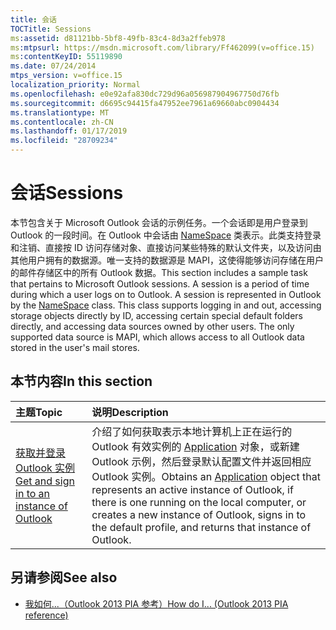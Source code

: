 ```yaml
---
title: 会话
TOCTitle: Sessions
ms:assetid: d81121bb-5bf8-49fb-83c4-8d3a2ffeb978
ms:mtpsurl: https://msdn.microsoft.com/library/Ff462099(v=office.15)
ms:contentKeyID: 55119890
ms.date: 07/24/2014
mtps_version: v=office.15
localization_priority: Normal
ms.openlocfilehash: e0e92afa830dc729d96a056987904967750d76fb
ms.sourcegitcommit: d6695c94415fa47952ee7961a69660abc0904434
ms.translationtype: MT
ms.contentlocale: zh-CN
ms.lasthandoff: 01/17/2019
ms.locfileid: "28709234"
---
```

# <a name="sessions"></a><span data-ttu-id="51422-102">会话</span><span class="sxs-lookup"><span data-stu-id="51422-102">Sessions</span></span>

<span data-ttu-id="51422-p101">本节包含关于 Microsoft Outlook 会话的示例任务。一个会话即是用户登录到 Outlook 的一段时间。在 Outlook 中会话由 [NameSpace](https://msdn.microsoft.com/library/bb645857\(v=office.15\)) 类表示。此类支持登录和注销、直接按 ID 访问存储对象、直接访问某些特殊的默认文件夹，以及访问由其他用户拥有的数据源。唯一支持的数据源是 MAPI，这使得能够访问存储在用户的邮件存储区中的所有 Outlook 数据。</span><span class="sxs-lookup"><span data-stu-id="51422-p101">This section includes a sample task that pertains to Microsoft Outlook sessions. A session is a period of time during which a user logs on to Outlook. A session is represented in Outlook by the [NameSpace](https://msdn.microsoft.com/library/bb645857\(v=office.15\)) class. This class supports logging in and out, accessing storage objects directly by ID, accessing certain special default folders directly, and accessing data sources owned by other users. The only supported data source is MAPI, which allows access to all Outlook data stored in the user's mail stores.</span></span>

## <a name="in-this-section"></a><span data-ttu-id="51422-108">本节内容</span><span class="sxs-lookup"><span data-stu-id="51422-108">In this section</span></span>

|<span data-ttu-id="51422-109">主题</span><span class="sxs-lookup"><span data-stu-id="51422-109">Topic</span></span>|<span data-ttu-id="51422-110">说明</span><span class="sxs-lookup"><span data-stu-id="51422-110">Description</span></span>|
|:----|:----------|
|[<span data-ttu-id="51422-111">获取并登录 Outlook 实例</span><span class="sxs-lookup"><span data-stu-id="51422-111">Get and sign in to an instance of Outlook</span></span>](how-to-get-and-log-on-to-an-instance-of-outlook.md)  |<span data-ttu-id="51422-112">介绍了如何获取表示本地计算机上正在运行的 Outlook 有效实例的 [Application](https://msdn.microsoft.com/library/bb646615\(v=office.15\)) 对象，或新建 Outlook 示例，然后登录默认配置文件并返回相应 Outlook 实例。</span><span class="sxs-lookup"><span data-stu-id="51422-112">Obtains an [Application](https://msdn.microsoft.com/library/bb646615\(v=office.15\)) object that represents an active instance of Outlook, if there is one running on the local computer, or creates a new instance of Outlook, signs in to the default profile, and returns that instance of Outlook.</span></span>|

## <a name="see-also"></a><span data-ttu-id="51422-113">另请参阅</span><span class="sxs-lookup"><span data-stu-id="51422-113">See also</span></span>

- [<span data-ttu-id="51422-114">我如何...（Outlook 2013 PIA 参考）</span><span class="sxs-lookup"><span data-stu-id="51422-114">How do I... (Outlook 2013 PIA reference)</span></span>](how-do-i-outlook-2013-pia-reference.md)


